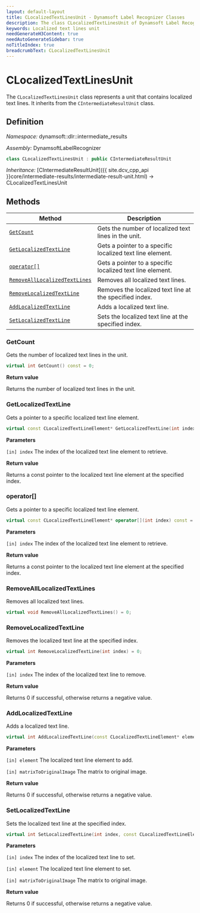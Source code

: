 ```yaml
---
layout: default-layout
title: CLocalizedTextLinesUnit - Dynamsoft Label Recognizer Classes
description: The class CLocalizedTextLinesUnit of Dynamsoft Label Recognizer represents a unit that contains localized text lines.
keywords: Localized text lines unit
needGenerateH3Content: true
needAutoGenerateSidebar: true
noTitleIndex: true
breadcrumbText: CLocalizedTextLinesUnit
---
```


# CLocalizedTextLinesUnit

The `CLocalizedTextLinesUnit` class represents a unit that contains localized text lines. It inherits from the `CIntermediateResultUnit` class.

## Definition

*Namespace:* dynamsoft::dlr::intermediate_results

*Assembly:* DynamsoftLabelRecognizer

```cpp
class CLocalizedTextLinesUnit : public CIntermediateResultUnit
```

*Inheritance:* [CIntermediateResultUnit]({{ site.dcv_cpp_api }}core/intermediate-results/intermediate-result-unit.html) -> CLocalizedTextLinesUnit

## Methods

| Method                            | Description |
|-----------------------------------|-------------|
| [`GetCount`](#getcount)           | Gets the number of localized text lines in the unit.|
| [`GetLocalizedTextLine`](#getlocalizedtextline) | Gets a pointer to a specific localized text line element.|
| [`operator[]`](#operator) | Gets a pointer to a specific localized text line element.|
| [`RemoveAllLocalizedTextLines`](#removealllocalizedtextlines) | Removes all localized text lines.|
| [`RemoveLocalizedTextLine`](#removelocalizedtextline) | Removes the localized text line at the specified index.|
| [`AddLocalizedTextLine`](#addlocalizedtextline) | Adds a localized text line.|
| [`SetLocalizedTextLine`](#setlocalizedtextline) | Sets the localized text line at the specified index.|

### GetCount

Gets the number of localized text lines in the unit.

```cpp
virtual int GetCount() const = 0;
```

**Return value**

Returns the number of localized text lines in the unit.

### GetLocalizedTextLine

Gets a pointer to a specific localized text line element.

```cpp
virtual const CLocalizedTextLineElement* GetLocalizedTextLine(int index) const = 0;
```

**Parameters**

`[in] index` The index of the localized text line element to retrieve.

**Return value**

Returns a const pointer to the localized text line element at the specified index.

### operator[]

Gets a pointer to a specific localized text line element.

```cpp
virtual const CLocalizedTextLineElement* operator[](int index) const = 0;
```

**Parameters**

`[in] index` The index of the localized text line element to retrieve.

**Return value**

Returns a const pointer to the localized text line element at the specified index.

### RemoveAllLocalizedTextLines

Removes all localized text lines.

```cpp
virtual void RemoveAllLocalizedTextLines() = 0;
```

### RemoveLocalizedTextLine

Removes the localized text line at the specified index.

```cpp
virtual int RemoveLocalizedTextLine(int index) = 0;
```

**Parameters**

`[in] index` The index of the localized text line to remove.

**Return value**

Returns 0 if successful, otherwise returns a negative value.

### AddLocalizedTextLine

Adds a localized text line.

```cpp
virtual int AddLocalizedTextLine(const CLocalizedTextLineElement* element, const double matrixToOriginalImage[9] =  IDENTITY_MATRIX) = 0;
```

**Parameters**

`[in] element` The localized text line element to add.

`[in] matrixToOriginalImage` The matrix to original image.

**Return value**

Returns 0 if successful, otherwise returns a negative value.

### SetLocalizedTextLine

Sets the localized text line at the specified index.

```cpp
virtual int SetLocalizedTextLine(int index, const CLocalizedTextLineElement* element, const double matrixToOriginalImage[9] =  IDENTITY_MATRIX) = 0;
```

**Parameters**

`[in] index` The index of the localized text line to set.

`[in] element` The localized text line element to set.

`[in] matrixToOriginalImage` The matrix to original image.

**Return value**

Returns 0 if successful, otherwise returns a negative value.
